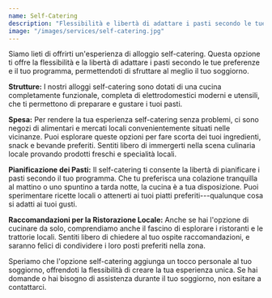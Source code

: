 ```yaml
---
name: Self-Catering
description: "Flessibilità e libertà di adattare i pasti secondo le tue preferenze e il tuo programma"
image: "/images/services/self-catering.jpg"
---
```


Siamo lieti di offrirti un'esperienza di alloggio self-catering.
Questa opzione ti offre la flessibilità e la libertà di adattare i pasti
secondo le tue preferenze e il tuo programma, permettendoti di sfruttare
al meglio il tuo soggiorno.

**Strutture:** I nostri alloggi self-catering sono dotati di una cucina completamente funzionale,
completa di elettrodomestici moderni e utensili, che ti permettono di preparare
e gustare i tuoi pasti.

**Spesa:** Per rendere la tua esperienza self-catering senza problemi, ci sono negozi di alimentari
e mercati locali convenientemente situati nelle vicinanze. Puoi esplorare queste
opzioni per fare scorta dei tuoi ingredienti, snack e bevande preferiti.
Sentiti libero di immergerti nella scena culinaria locale provando
prodotti freschi e specialità locali.

**Pianificazione dei Pasti:** Il self-catering ti consente la libertà di pianificare i pasti secondo il tuo programma. Che tu preferisca una colazione tranquilla al mattino
o uno spuntino a tarda notte, la cucina è a tua disposizione. Puoi
sperimentare ricette locali o attenerti ai tuoi piatti preferiti---qualunque cosa
si adatti ai tuoi gusti.

**Raccomandazioni per la Ristorazione Locale:** Anche se hai l'opzione di cucinare da solo, comprendiamo anche il fascino di esplorare i ristoranti e le trattorie locali. Sentiti libero di chiedere al tuo ospite raccomandazioni, e saranno felici di condividere i loro posti preferiti nella zona.

Speriamo che l'opzione self-catering aggiunga un tocco personale al tuo soggiorno,
offrendoti la flessibilità di creare la tua esperienza unica.
Se hai domande o hai bisogno di assistenza durante il tuo soggiorno, non esitare a contattarci.
